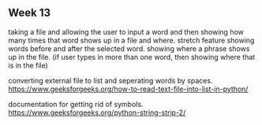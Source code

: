 ## Week 13
taking a file and allowing the user to input a word and then showing how many times that word shows up 
in a file and where. 
stretch feature
    showing words before and after the selected word. 
    showing where a phrase shows up in the file. (if user types in more than one word, then showing where that is in the file)
    

converting external file to list and seperating words by spaces. 
https://www.geeksforgeeks.org/how-to-read-text-file-into-list-in-python/

documentation for getting rid of symbols.
https://www.geeksforgeeks.org/python-string-strip-2/



